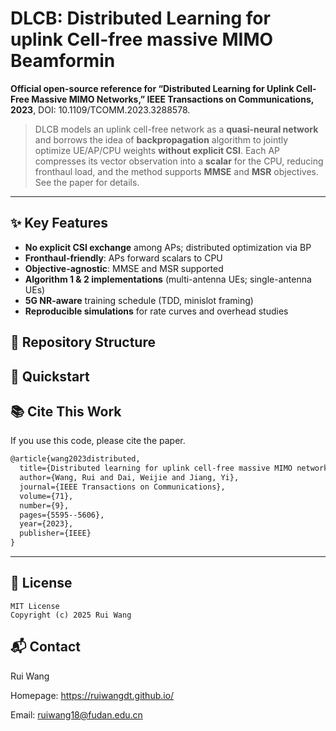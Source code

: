 # DLCB: Distributed Learning for uplink Cell-free massive MIMO Beamformin

**Official open-source reference for “Distributed Learning for Uplink Cell-Free Massive MIMO Networks,” IEEE Transactions on Communications, 2023**, DOI: 10.1109/TCOMM.2023.3288578.


> DLCB models an uplink cell-free network as a **quasi-neural network** and borrows the idea of **backpropagation** algorithm to jointly optimize UE/AP/CPU weights **without explicit CSI**. Each AP compresses its vector observation into a **scalar** for the CPU, reducing fronthaul load, and the method supports **MMSE** and **MSR** objectives.  
> See the paper for details.  

---

## ✨ Key Features
- **No explicit CSI exchange** among APs; distributed optimization via BP
- **Fronthaul-friendly**: APs forward scalars to CPU
- **Objective-agnostic**: MMSE and MSR supported
- **Algorithm 1 & 2 implementations** (multi-antenna UEs; single-antenna UEs)
- **5G NR-aware** training schedule (TDD, minislot framing)
- **Reproducible simulations** for rate curves and overhead studies

## 🧭 Repository Structure

## 🚀 Quickstart

## 📚 Cite This Work
If you use this code, please cite the paper.
```latex
@article{wang2023distributed,
  title={Distributed learning for uplink cell-free massive MIMO networks},
  author={Wang, Rui and Dai, Weijie and Jiang, Yi},
  journal={IEEE Transactions on Communications},
  volume={71},
  number={9},
  pages={5595--5606},
  year={2023},
  publisher={IEEE}
}
```

---

## 🔑 License
```text
MIT License
Copyright (c) 2025 Rui Wang
```

## 📬 Contact
Rui Wang

Homepage: https://ruiwangdt.github.io/

Email: ruiwang18@fudan.edu.cn
